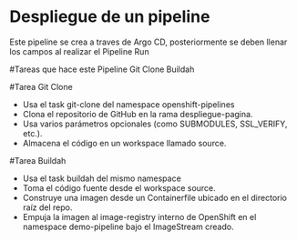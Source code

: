 # Despliegue de un pipeline
Este pipeline se crea a traves de Argo CD, posteriormente se deben llenar los campos al realizar el Pipeline Run

#Tareas que hace este Pipeline
Git Clone
Buildah

#Tarea Git Clone
- Usa el task git-clone del namespace openshift-pipelines
- Clona el repositorio de GitHub en la rama despliegue-pagina.
- Usa varios parámetros opcionales (como SUBMODULES, SSL_VERIFY, etc.).
- Almacena el código en un workspace llamado source.

#Tarea Buildah
- Usa el task buildah del mismo namespace
- Toma el código fuente desde el workspace source.
- Construye una imagen desde un Containerfile ubicado en el directorio raíz del repo.
- Empuja la imagen al image-registry interno de OpenShift en el namespace demo-pipeline bajo el ImageStream creado. 

